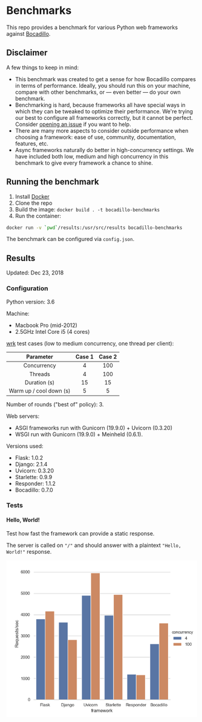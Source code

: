 # Benchmarks

This repo provides a benchmark for various Python web frameworks against [Bocadillo].

## Disclaimer

A few things to keep in mind:

- This benchmark was created to get a sense for how Bocadillo compares in terms of performance. Ideally, you should run this on your machine, compare with other benchmarks, or — even better — do your own benchmark.
- Benchmarking is hard, because frameworks all have special ways in which they can be tweaked to optimize their performance. We're trying our best to configure all frameworks correctly, but it cannot be perfect. Consider [opening an issue](https://github.com/bocadilloproject/benchmarks/issues/new) if you want to help.
- There are many more aspects to consider outside performance when choosing a framework: ease of use, community, documentation, features, etc.
- Async frameworks naturally do better in high-concurrency settings. We have included both low, medium and high concurrency in this benchmark to give every framework a chance to shine.

## Running the benchmark

1. Install [Docker]
2. Clone the repo
3. Build the image: `docker build . -t bocadillo-benchmarks`
4. Run the container:

```bash
docker run -v `pwd`/results:/usr/src/results bocadillo-benchmarks
```

The benchmark can be configured via `config.json`.

## Results

Updated: Dec 23, 2018

### Configuration

Python version: 3.6

Machine:

- Macbook Pro (mid-2012)
- 2.5GHz Intel Core i5 (4 cores)

[wrk] test cases (low to medium concurrency, one thread per client):

| Parameter | Case 1 | Case 2 |
|:---:|:---:|:---:|
| Concurrency | 4 | 100 |
| Threads | 4 | 100 |
| Duration (s) | 15 | 15 |
| Warm up / cool down (s) | 5 | 5 |

Number of rounds ("best of" policy): 3.

Web servers:

- ASGI frameworks run with Gunicorn (19.9.0) + Uvicorn (0.3.20)
- WSGI run with Gunicorn (19.9.0) + Meinheld (0.6.1).

Versions used:

- Flask: 1.0.2
- Django: 2.1.4
- Uvicorn: 0.3.20
- Starlette: 0.9.9
- Responder: 1.1.2
- Bocadillo: 0.7.0

### Tests

#### Hello, World!

Test how fast the framework can provide a static response.

The server is called on `"/"` and should answer with a plaintext `"Hello, World!"` response.

![](plots/2018-12-23_19-07-59.png)

[Docker]: https://docs.docker.com/install/
[Bocadillo]: https://github.com/bocadilloproject/bocadillo
[wrk]: https://github.com/wg/wrk
